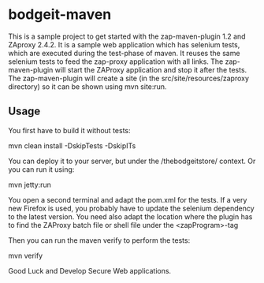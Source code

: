 # bodgeit-maven

This is a sample project to get started with the zap-maven-plugin 1.2 and ZAproxy 2.4.2. It is a sample web application which has selenium tests, which are executed during the test-phase of maven. It reuses the same selenium tests to feed the zap-proxy application with all links. The zap-maven-plugin will start the ZAProxy application and stop it after the tests. The zap-maven-plugin will create a site (in the src/site/resources/zaproxy directory) so it can be shown using mvn site:run.

## Usage
You first have to build it without tests:

  mvn clean install -DskipTests -DskipITs

You can deploy it to your server, but under the /thebodgeitstore/ context. Or you can run it using:

  mvn jetty:run
  
You open a second terminal and adapt the pom.xml for the tests. If a very new Firefox is used, you probably have to update the selenium dependency to the latest version.
You need also adapt the location where the plugin has to find the ZAProxy batch file or shell file under the &lt;zapProgram&gt;-tag

Then you can run the maven verify to perform the tests:

  mvn verify

Good Luck and Develop Secure Web applications.
